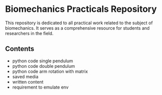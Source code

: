 # Biomechanics Practicals Repository

This repository is dedicated to all practical work related to the subject of biomechanics. 
It serves as a comprehensive resource for students and researchers in the field.

## Contents
- python code single pendulum
- python code double pendulum
- python code arm rotation with matrix
- saved media
- written content
- requirement to emulate env
